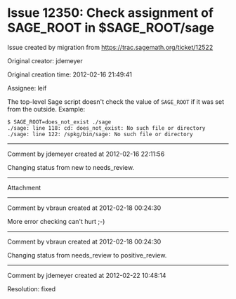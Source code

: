 # Issue 12350: Check assignment of SAGE_ROOT in $SAGE_ROOT/sage

Issue created by migration from https://trac.sagemath.org/ticket/12522

Original creator: jdemeyer

Original creation time: 2012-02-16 21:49:41

Assignee: leif

The top-level Sage script doesn't check the value of `SAGE_ROOT` if it was set from the outside.  Example:

```
$ SAGE_ROOT=does_not_exist ./sage
./sage: line 118: cd: does_not_exist: No such file or directory
./sage: line 122: /spkg/bin/sage: No such file or directory
```



---

Comment by jdemeyer created at 2012-02-16 22:11:56

Changing status from new to needs_review.


---

Attachment


---

Comment by vbraun created at 2012-02-18 00:24:30

More error checking can't hurt ;-)


---

Comment by vbraun created at 2012-02-18 00:24:30

Changing status from needs_review to positive_review.


---

Comment by jdemeyer created at 2012-02-22 10:48:14

Resolution: fixed
